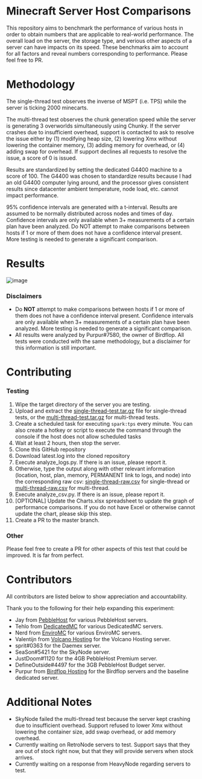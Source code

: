 # Minecraft Server Host Comparisons
This repository aims to benchmark the performance of various hosts in order to obtain numbers that are applicable to real-world performance. The overall load on the server, the storage type, and verious other aspects of a server can have impacts on its speed. These benchmarks aim to account for all factors and reveal numbers corresponding to performance. Please feel free to PR.

# Methodology
The single-thread test observes the inverse of MSPT (i.e. TPS) while the server is ticking 2000 minecarts.

The multi-thread test observes the chunk generation speed while the server is generating 3 overworlds simultaneously using Chunky. If the server crashes due to insufficient overhead, support is contacted to ask to resolve the issue either by (1) modifying heap size, (2) lowering Xmx without lowering the container memory, (3) adding memory for overhead, or (4) adding swap for overhead. If support declines all requests to resolve the issue, a score of 0 is issued.

Results are standardized by setting the dedicated G4400 machine to a score of 100. The G4400 was chosen to standardize results because I had an old G4400 computer lying around, and the processor gives consistent results since datacenter ambient temperature, node load, etc. cannot impact performance.

95% confidence intervals are generated with a t-interval. Results are assumed to be normally distributed across nodes and times of day. Confidence intervals are only available when 3+ measurements of a certain plan have been analyzed. Do NOT attempt to make comparisons between hosts if 1 or more of them does not have a confidence interval present. More testing is needed to generate a significant comparison.

# Results
![image](https://user-images.githubusercontent.com/43528123/112204449-ac53af00-8be1-11eb-8de9-cc13647bd8b7.png)
### Disclaimers 
- Do **NOT** attempt to make comparisons between hosts if 1 or more of them does not have a confidence interval present. Confidence intervals are only available when 3+ measurements of a certain plan have been analyzed. More testing is needed to generate a significant comparison.
- All results were analyzed by Purpur#7580, the owner of Birdflop. All tests were conducted with the same methodology, but a disclaimer for this information is still important.


# Contributing
### Testing
1. Wipe the target directory of the server you are testing.
2. Upload and extract the [single-thread-test.tar.gz](/single-thread-test.tar.gz) file for single-thread tests, or the [multi-thread-test.tar.gz](/multi-thread-test.tar.gz) for multi-thread tests.
3. Create a scheduled task for executing `spark:tps` every minute. You can also create a hotkey or script to execute the command through the console if the host does not allow scheduled tasks
4. Wait at least 2 hours, then stop the server.
5. Clone this GitHub repository
6. Download latest.log into the cloned repository
7. Execute analyze_logs.py. If there is an issue, please report it.
8. Otherwise, type the output along with other relevant information (location, host, plan, memory, PERMANENT link to logs, and node) into the corresponding raw csv: [single-thread-raw.csv](/single-thread-raw.csv) for single-thread or [multi-thread-raw.csv](/multi-thread-raw.csv) for multi-thread.
9. Execute analyze_csv.py. If there is an issue, please report it.
10. [OPTIONAL] Update the Charts.xlsx spreadsheet to update the graph of performance comparisons. If you do not have Excel or otherwise cannot update the chart, please skip this step.
11. Create a PR to the master branch.

### Other
Please feel free to create a PR for other aspects of this test that could be improved. It is far from perfect.

# Contributors
All contributors are listed below to show appreciation and accountability.

Thank you to the following for their help expanding this experiment:
- Jay from [PebbleHost](https://pebblehost.com) for various PebbleHost servers.
- Tehlo from [DedicatedMC](https://dedicatedmc.io) for various DedicatedMC servers.
- Nerd from [EnviroMC](https://enviromc.com) for various EnviroMC servers.
- Valentijn from [Volcano Hosting](https://volcanohosting.net) for the Volcano Hosting server.
- sprit#0363 for the Daemex server.
- SeaSon#5421 for the SkyNode server.
- JustDoom#1120 for the 4GB PebbleHost Premium server.
- DefineOutside#4497 for the 3GB PebbleHost Budget server.
- Purpur from [Birdflop Hosting](https://birdflop.com) for the Birdflop servers and the baseline dedicated server.

# Additional Notes
- SkyNode failed the multi-thread test because the server kept crashing due to insufficient overhead. Support refused to lower Xmx without lowering the container size, add swap overhead, or add memory overhead.
- Currently waiting on RetroNode servers to test. Support says that they are out of stock right now, but that they will provide servers when stock arrives.
- Currently waiting on a response from HeavyNode regarding servers to test.
